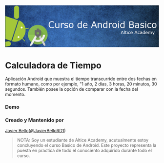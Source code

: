 ![Image](asset/githubbanner.jpg)
# Calculadora de Tiempo

Aplicación Android que muestra el tiempo transcurrido entre dos fechas en formato humano, como por ejemplo, "1 año, 2 días, 3 horas, 20 minutos, 30 segundos. También posee la opción de comparar con la fecha del momento.

### Demo

### Creado y Mantenido por
[Javier Bello](https://github.com/JavierBelloRD)([@JavierBelloRD1](https://www.twitter.com/JavierBelloRD1))

> NOTA: Soy un estudiante de Altice Academy, acutualmente estoy concluyendo el curso Basico de Android. Este proyecto representa la puesta en practica de todo el conociento adquirido durante todo el curso.
